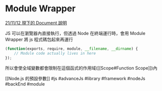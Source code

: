 # Module Wrapper
[21/11/12 現下的 Document 說明](https://nodejs.org/dist/latest-v17.x/docs/api/modules.html#the-module-wrapper)

JS 可以在瀏覽器內直接執行，但透過 Node 在終端運行時，會用 Module Wrapper 將 js 程式碼包起來再運行

```js
(function(exports, require, module, __filename, __dirname) {
	// Module code actually lives in here
});
```

所以會使全域變數都會限制在這個函式的作用域([[Scope#Function Scope]])內

[[Node.js 的預設參數]]
#js #advanceJs #library #framework #nodeJs #backEnd #module 